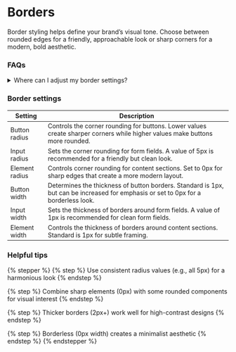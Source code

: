 # Borders

Border styling helps define your brand’s visual tone. Choose between rounded edges for a friendly, approachable look or sharp corners for a modern, bold aesthetic.



### FAQs

<details>

<summary>Where can I adjust my border settings?</summary>

1. **Navigate to Theme settings > Borders** – Open your theme by clicking **Customize**.
2. Click the **gear icon** (⚙️) in the top-left corner to open **Theme Settings**.
3. Scroll down and select **Borders**.
4. Modify your border settings (style, width, color, etc.) as needed.
5. Click **Save** to apply your changes.

<figure><img src="../../.gitbook/assets/image (1) (1).png" alt=""><figcaption></figcaption></figure>

</details>

### Border settings

| Setting        | Description                                                                                                                         |
| -------------- | ----------------------------------------------------------------------------------------------------------------------------------- |
| Button radius  | Controls the corner rounding for buttons. Lower values create sharper corners while higher values make buttons more rounded.        |
| Input radius   | Sets the corner rounding for form fields. A value of 5px is recommended for a friendly but clean look.                              |
| Element radius | Controls corner rounding for content sections. Set to 0px for sharp edges that create a more modern layout.                         |
| Button width   | Determines the thickness of button borders. Standard is 1px, but can be increased for emphasis or set to 0px for a borderless look. |
| Input width    | Sets the thickness of borders around form fields. A value of 1px is recommended for clean form fields.                              |
| Element width  | Controls the thickness of borders around content sections. Standard is 1px for subtle framing.                                      |

### Helpful tips

{% stepper %}
{% step %}
Use consistent radius values (e.g., all 5px) for a harmonious look
{% endstep %}

{% step %}
Combine sharp elements (0px) with some rounded components for visual interest
{% endstep %}

{% step %}
Thicker borders (2px+) work well for high-contrast designs
{% endstep %}

{% step %}
Borderless (0px width) creates a minimalist aesthetic
{% endstep %}
{% endstepper %}
